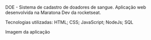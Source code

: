 DOE - Sistema de cadastro de doadores de sangue.
Aplicação web desenvolvida na Maratona Dev da rocketseat.

Tecnologias utilizadas: HTML; CSS; JavaScript; NodeJs; SQL

Imagem da aplicação








